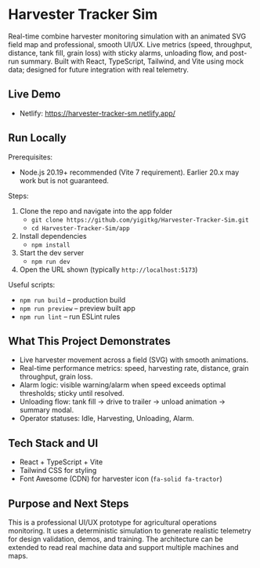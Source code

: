 # Harvester Tracker Sim

Real-time combine harvester monitoring simulation with an animated SVG field map and professional, smooth UI/UX.
Live metrics (speed, throughput, distance, tank fill, grain loss) with sticky alarms, unloading flow, and post-run summary.
Built with React, TypeScript, Tailwind, and Vite using mock data; designed for future integration with real telemetry.

## Live Demo

- Netlify: https://harvester-tracker-sm.netlify.app/

## Run Locally

Prerequisites:
- Node.js 20.19+ recommended (Vite 7 requirement). Earlier 20.x may work but is not guaranteed.

Steps:
1) Clone the repo and navigate into the app folder
   - `git clone https://github.com/yigitkg/Harvester-Tracker-Sim.git`
   - `cd Harvester-Tracker-Sim/app`
2) Install dependencies
   - `npm install`
3) Start the dev server
   - `npm run dev`
4) Open the URL shown (typically `http://localhost:5173`)

Useful scripts:
- `npm run build` – production build
- `npm run preview` – preview built app
- `npm run lint` – run ESLint rules

## What This Project Demonstrates

- Live harvester movement across a field (SVG) with smooth animations.
- Real-time performance metrics: speed, harvesting rate, distance, grain throughput, grain loss.
- Alarm logic: visible warning/alarm when speed exceeds optimal thresholds; sticky until resolved.
- Unloading flow: tank fill → drive to trailer → unload animation → summary modal.
- Operator statuses: Idle, Harvesting, Unloading, Alarm.

## Tech Stack and UI

- React + TypeScript + Vite
- Tailwind CSS for styling
- Font Awesome (CDN) for harvester icon (`fa-solid fa-tractor`)

## Purpose and Next Steps

This is a professional UI/UX prototype for agricultural operations monitoring. It uses a deterministic simulation to generate realistic telemetry for design validation, demos, and training. The architecture can be extended to read real machine data and support multiple machines and maps.
